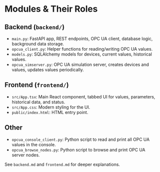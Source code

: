 # Modules & Their Roles

## Backend (`backend/`)
- `main.py`: FastAPI app, REST endpoints, OPC UA client, database logic, background data storage.
- `opcua_client.py`: Helper functions for reading/writing OPC UA values.
- `models.py`: SQLAlchemy models for devices, current values, historical values.
- `opcua_simserver.py`: OPC UA simulation server, creates devices and values, updates values periodically.

## Frontend (`frontend/`)
- `src/App.tsx`: Main React component, tabbed UI for values, parameters, historical data, and status.
- `src/App.css`: Modern styling for the UI.
- `public/index.html`: HTML entry point.

## Other
- `opcua_console_client.py`: Python script to read and print all OPC UA values in the console.
- `opcua_browse_nodes.py`: Python script to browse and print OPC UA server nodes.

See `backend.md` and `frontend.md` for deeper explanations.
